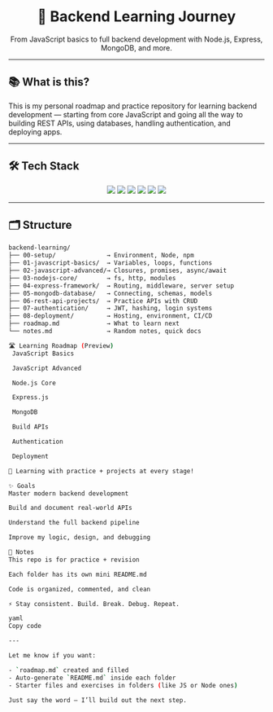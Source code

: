 <h1 align="center">🚀 Backend Learning Journey</h1>
<p align="center">From JavaScript basics to full backend development with Node.js, Express, MongoDB, and more.</p>

---

## 📚 What is this?

This is my personal roadmap and practice repository for learning backend development — starting from core JavaScript and going all the way to building REST APIs, using databases, handling authentication, and deploying apps.

---

## 🛠 Tech Stack

<div align="center">
  <img src="https://img.shields.io/badge/JavaScript-F7DF1E?style=for-the-badge&logo=javascript&logoColor=black"/>
  <img src="https://img.shields.io/badge/Node.js-339933?style=for-the-badge&logo=node.js&logoColor=white"/>
  <img src="https://img.shields.io/badge/Express.js-000000?style=for-the-badge&logo=express&logoColor=white"/>
  <img src="https://img.shields.io/badge/MongoDB-47A248?style=for-the-badge&logo=mongodb&logoColor=white"/>
  <img src="https://img.shields.io/badge/C++-00599C?style=for-the-badge&logo=c%2B%2B&logoColor=white"/>
  <img src="https://img.shields.io/badge/C-00599C?style=for-the-badge&logo=c&logoColor=white"/>
</div>

---

## 🗂️ Structure

```bash
backend-learning/
├── 00-setup/              → Environment, Node, npm
├── 01-javascript-basics/  → Variables, loops, functions
├── 02-javascript-advanced/→ Closures, promises, async/await
├── 03-nodejs-core/        → fs, http, modules
├── 04-express-framework/  → Routing, middleware, server setup
├── 05-mongodb-database/   → Connecting, schemas, models
├── 06-rest-api-projects/  → Practice APIs with CRUD
├── 07-authentication/     → JWT, hashing, login systems
├── 08-deployment/         → Hosting, environment, CI/CD
├── roadmap.md             → What to learn next
└── notes.md               → Random notes, quick docs

🛣️ Learning Roadmap (Preview)
 JavaScript Basics

 JavaScript Advanced

 Node.js Core

 Express.js

 MongoDB

 Build APIs

 Authentication

 Deployment

🧠 Learning with practice + projects at every stage!

✨ Goals
Master modern backend development

Build and document real-world APIs

Understand the full backend pipeline

Improve my logic, design, and debugging

📌 Notes
This repo is for practice + revision

Each folder has its own mini README.md

Code is organized, commented, and clean

⚡ Stay consistent. Build. Break. Debug. Repeat.

yaml
Copy code

---

Let me know if you want:

- `roadmap.md` created and filled  
- Auto-generate `README.md` inside each folder  
- Starter files and exercises in folders (like JS or Node ones)

Just say the word — I’ll build out the next step.